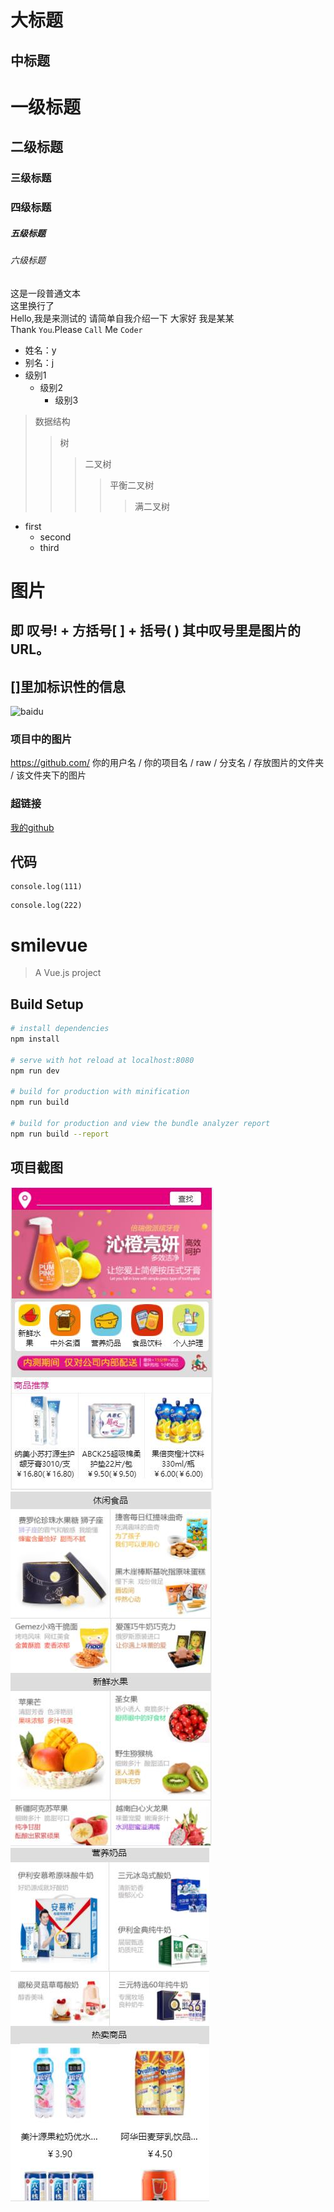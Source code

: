 大标题
=
中标题
-
# 一级标题
## 二级标题
### 三级标题
### 四级标题
##### 五级标题
###### 六级标题
这是一段普通文本<br>
这里换行了<br>
    Hello,我是来测试的
    请简单自我介绍一下
    大家好
    我是某某
   <br>
Thank `You`.Please `Call` Me `Coder`<br>
* 姓名：y<br>
* 别名：j<br>
* 级别1
  * 级别2
    * 级别3
>数据结构
>>树
>>>二叉树
>>>>平衡二叉树  
>>>>>满二叉树  
- first
  - second
  - third

图片
=
即 叹号! + 方括号[ ] + 括号( ) 其中叹号里是图片的URL。
-
[]里加标识性的信息
-
![baidu](http://www.baidu.com/img/bdlogo.gif "百度logo")  

### 项目中的图片
https://github.com/ 你的用户名 / 你的项目名 / raw / 分支名 / 存放图片的文件夹 / 该文件夹下的图片

### 超链接
[我的github](https://github.com/yujianli "yjl")

代码
-

```
console.log(111)
```

```
console.log(222)
```

# smilevue

> A Vue.js project

## Build Setup

``` bash
# install dependencies
npm install

# serve with hot reload at localhost:8080
npm run dev

# build for production with minification
npm run build

# build for production and view the bundle analyzer report
npm run build --report
```

## 项目截图
![image](https://github.com/yujianli/VueProject/blob/master/src/assets/screenshot/intro_1.jpg)
![image](https://github.com/yujianli/VueProject/blob/master/src/assets/screenshot/intro_2.jpg)
![image](https://github.com/yujianli/VueProject/blob/master/src/assets/screenshot/intro_3.jpg)
